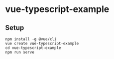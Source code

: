 # vue-typescript-example

## Setup

```shell
npm install -g @vue/cli
vue create vue-typescript-example
cd vue-typescript-example
npm run serve
```
